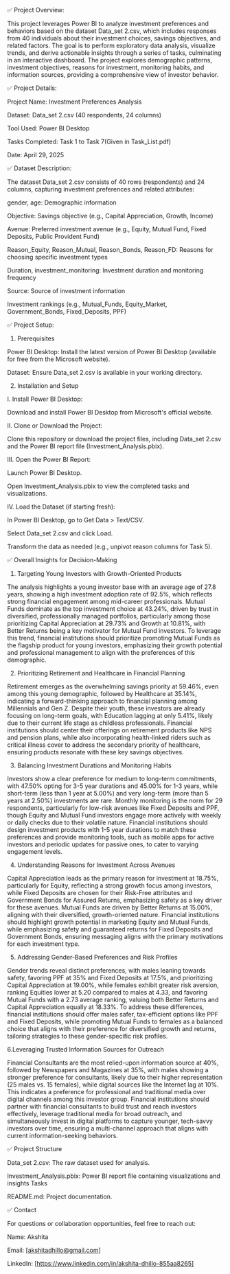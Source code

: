 ✅ Project Overview:

This project leverages Power BI to analyze investment preferences and behaviors based on the dataset Data_set 2.csv, which includes responses from 40 individuals about their investment choices, savings objectives, and related factors. The goal is to perform exploratory data analysis, visualize trends, and derive actionable insights through a series of tasks, culminating in an interactive dashboard. The project explores demographic patterns, investment objectives, reasons for investment, monitoring habits, and information sources, providing a comprehensive view of investor behavior.



✅ Project Details:

Project Name: Investment Preferences Analysis

Dataset: Data_set 2.csv (40 respondents, 24 columns)

Tool Used: Power BI Desktop

Tasks Completed: Task 1 to Task 7(Given in Task_List.pdf)

Date: April 29, 2025





✅ Dataset Description:

The dataset Data_set 2.csv consists of 40 rows (respondents) and 24 columns, capturing investment preferences and related attributes:

gender, age: Demographic information

Objective: Savings objective (e.g., Capital Appreciation, Growth, Income)

Avenue: Preferred investment avenue (e.g., Equity, Mutual Fund, Fixed Deposits, Public Provident Fund)

Reason_Equity, Reason_Mutual, Reason_Bonds, Reason_FD: Reasons for choosing specific investment types

Duration, investment_monitoring: Investment duration and monitoring frequency

Source: Source of investment information

Investment rankings (e.g., Mutual_Funds, Equity_Market, Government_Bonds, Fixed_Deposits, PPF)





✅ Project Setup:

1. Prerequisites
   
Power BI Desktop: Install the latest version of Power BI Desktop (available for free from the Microsoft website).

Dataset: Ensure Data_set 2.csv is available in your working directory.

2. Installation and Setup

I. Install Power BI Desktop:

Download and install Power BI Desktop from Microsoft's official website.

II. Clone or Download the Project:

Clone this repository or download the project files, including Data_set 2.csv and the Power BI report file (Investment_Analysis.pbix).

III. Open the Power BI Report:

Launch Power BI Desktop.

Open Investment_Analysis.pbix to view the completed tasks and visualizations.

IV. Load the Dataset (if starting fresh):

In Power BI Desktop, go to Get Data > Text/CSV.

Select Data_set 2.csv and click Load.

Transform the data as needed (e.g., unpivot reason columns for Task 5).





✅ Overall Insights for Decision-Making

1. Targeting Young Investors with Growth-Oriented Products

The analysis highlights a young investor base with an average age of 27.8 years, showing a high investment adoption rate of 92.5%, which reflects strong financial engagement among mid-career professionals. Mutual Funds dominate as the top investment choice at 43.24%, driven by trust in diversified, professionally managed portfolios, particularly among those prioritizing Capital Appreciation at 29.73% and Growth at 10.81%, with Better Returns being a key motivator for Mutual Fund investors. To leverage this trend, financial institutions should prioritize promoting Mutual Funds as the flagship product for young investors, emphasizing their growth potential and professional management to align with the preferences of this demographic.

2. Prioritizing Retirement and Healthcare in Financial Planning


Retirement emerges as the overwhelming savings priority at 59.46%, even among this young demographic, followed by Healthcare at 35.14%, indicating a forward-thinking approach to financial planning among Millennials and Gen Z. Despite their youth, these investors are already focusing on long-term goals, with Education lagging at only 5.41%, likely due to their current life stage as childless professionals. Financial institutions should center their offerings on retirement products like NPS and pension plans, while also incorporating health-linked riders such as critical illness cover to address the secondary priority of healthcare, ensuring products resonate with these key savings objectives.

3. Balancing Investment Durations and Monitoring Habits

Investors show a clear preference for medium to long-term commitments, with 47.50% opting for 3-5 year durations and 45.00% for 1-3 years, while short-term (less than 1 year at 5.00%) and very long-term (more than 5 years at 2.50%) investments are rare. Monthly monitoring is the norm for 29 respondents, particularly for low-risk avenues like Fixed Deposits and PPF, though Equity and Mutual Fund investors engage more actively with weekly or daily checks due to their volatile nature. Financial institutions should design investment products with 1-5 year durations to match these preferences and provide monitoring tools, such as mobile apps for active investors and periodic updates for passive ones, to cater to varying engagement levels.

4. Understanding Reasons for Investment Across Avenues

Capital Appreciation leads as the primary reason for investment at 18.75%, particularly for Equity, reflecting a strong growth focus among investors, while Fixed Deposits are chosen for their Risk-Free attributes and Government Bonds for Assured Returns, emphasizing safety as a key driver for these avenues. Mutual Funds are driven by Better Returns at 15.00%, aligning with their diversified, growth-oriented nature. Financial institutions should highlight growth potential in marketing Equity and Mutual Funds, while emphasizing safety and guaranteed returns for Fixed Deposits and Government Bonds, ensuring messaging aligns with the primary motivations for each investment type.

5. Addressing Gender-Based Preferences and Risk Profiles

Gender trends reveal distinct preferences, with males leaning towards safety, favoring PPF at 35% and Fixed Deposits at 17.5%, and prioritizing Capital Appreciation at 19.00%, while females exhibit greater risk aversion, ranking Equities lower at 5.20 compared to males at 4.33, and favoring Mutual Funds with a 2.73 average ranking, valuing both Better Returns and Capital Appreciation equally at 18.33%. To address these differences, financial institutions should offer males safer, tax-efficient options like PPF and Fixed Deposits, while promoting Mutual Funds to females as a balanced choice that aligns with their preference for diversified growth and returns, tailoring strategies to these gender-specific risk profiles.

6.Leveraging Trusted Information Sources for Outreach

Financial Consultants are the most relied-upon information source at 40%, followed by Newspapers and Magazines at 35%, with males showing a stronger preference for consultants, likely due to their higher representation (25 males vs. 15 females), while digital sources like the Internet lag at 10%. This indicates a preference for professional and traditional media over digital channels among this investor group. Financial institutions should partner with financial consultants to build trust and reach investors effectively, leverage traditional media for broad outreach, and simultaneously invest in digital platforms to capture younger, tech-savvy investors over time, ensuring a multi-channel approach that aligns with current information-seeking behaviors.




✅ Project Structure

Data_set 2.csv: The raw dataset used for analysis.

Investment_Analysis.pbix: Power BI report file containing visualizations and insights Tasks

README.md: Project documentation.



✅ Contact

For questions or collaboration opportunities, feel free to reach out:

Name: Akshita

Email: [akshitadhillo@gmail.com]

LinkedIn: [https://www.linkedin.com/in/akshita-dhillo-855aa8265]




